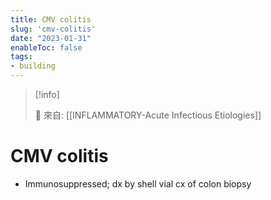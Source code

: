 ```yaml
---
title: CMV colitis
slug: 'cmv-colitis'
date: "2023-01-31"
enableToc: false
tags:
- building
---
```


> [!info]
>
> 🌱 來自: [[INFLAMMATORY-Acute Infectious Etiologies]]

# CMV colitis

* Immunosuppressed; dx by shell vial cx of colon biopsy
